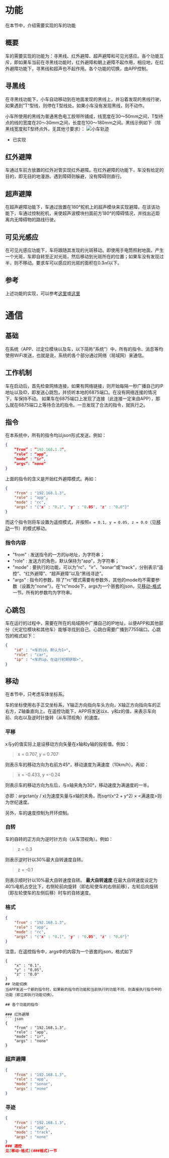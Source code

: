 # 功能
在本节中，介绍需要实现的车的功能
## 概要
车的需要实现的功能为：寻黑线、红外避障、超声避障和可见光感应。各个功能互斥，即如果车当前在寻黑线功能时，红外避障和朝上避障不起作用，相应地，在红外避障功能下，寻黑线和超声也不起作用。各个功能的切换，由APP控制。
## 寻黑线
在寻黑线功能下，小车自动移动到在地面发现的黑线上，并沿着发现的黑线行驶，如果遇到”T“型线，则停在T型线处。如果小车没有发现黑线，则不动作。

小车所使用的黑线为普通黑色电工胶带所铺成，线宽度在30～50mm之间，T型终点的线的宽度在20～30mm之间，长度在100～180mm之间。黑线示例如下（除黑线宽度和T型终点外，无其他寸要求）：
![小车轨迹](http://www.pret-page.com/wp-content/uploads/2018/07/-1-e1531921582602.png)
- 已实现

## 红外避障
车通过车前方放置的红外对管实现红外避障。在红外避障的功能下，车没有给定的目的，即无目的地漫游。遇到障碍则躲避，没有障碍则直行。

## 超声避障
在超声避障功能下，车通过放置在180°舵机上的超声模块来实现避障。在该该功能下，车通过控制舵机，来使超声波模块扫面前方180°的障碍情况，并找出近距离内无障碍物的路线行驶。

## 可见光感应
在可见光感应功能下，车将跟随其发现的光斑移动。即使用手电筒照射地面，产生一个光斑，车即自转至正对光斑，然后移动到光斑所在的位置；如果车没有发现过半，则不移动。要求车可以感应的光斑的面积在0.3㎡以下。

## 参考
上述功能的实现，可以参考[这里](https://item.taobao.com/item.html?spm=allz0d.6639537.1997199601.489.79a27484Wich8d&id=41412918559)或[这里](https://item.taobao.com/item.html?spm=allz0d.6639537.1997199601.69.f8d9107FmfOhN&id=558364852908)
# 通信
## 基础
在系统（APP、过定位模块以及车，以下简称“系统”）中，所有的指令、消息等均使用WiFi发送，也就是说，系统的各个部分通过网络（局域网）来通信。


## 工作机制
车在启动后，首先检查网络连接，如果有网络链接，则开始每隔一秒广播自己的IP地址以及ID，即发送心跳包，并侦听本地的6875端口。在没有网络连接的情况下，车保持不动。
如果车在6875端口上发现了连接（此连接一定来自APP），那么就在6875端口上等待合法的指令。一旦发现了合法的指令，就执行之。

## 指令
在本系统中，所有的指令均以json形式发送，例如：
``` json
{
    “from” : ”192.168.1.3“,
    ”role“ : “app”,
    “mode” : “ir”,
    ”args“: ”none“
}
```
上面的指令的含义是开始红外避障模式。再如：
``` json
{
    "from" : "192.168.1.3",
    "role" : "app",
    "mode" : "rc",
    "args" : "{"x" : "0.1", "y" : "0.05", "z" : "0.0"}"
}
```
而这个指令则将车设置为遥控模式，并按照`x = 0.1, y = 0.05, z = 0.0`（见[移动](##移动)一节）的模式移动。

### 指令内容

- "from" : 发送指令的一方的ip地址，为字符串；
- "role" : 发送方的角色，默认保持为“app”，为字符串；
- "mode" : 要执行的功能，可以为"rc"、"ir"、"sonar"或"track"，分别表示“遥控”、“红外避障”、“超声避障”以及“黑线寻迹”。
- "args" : 指令的参数，除了"rc"模式需要有参数外，其他的mode均不需要参数（设置为"none"）。在“rc”mode下，args为一个嵌套的json，见[移动-格式](###格式)一节。所有的参数均为字符串。

## 心跳包
车在运行的过程中，需要在所在的局域网中广播自己的IP地址，以便APP和其他部分（光定位模块和其他车）能够寻找到自己。心跳白需要广播到7755端口。心跳包的格式如下：
``` json
{
    "id" : "<车的id，默认为1>",
    "role" : "car",
    "ip" : "<车的ip，在运行初期获取>",
}
```


## 移动
在本节中，只考虑车体坐标系。

车的坐标使用右手正交坐标系，Y轴正方向指向车头方向，X轴正方向指向车的正右方，Z轴垂直向上。在遥控功能下，APP将发送以x、y和z的值，来表示车向前、向右以及逆时针旋转（从车顶视角）的速度。
### 平移
x与y的值实际上是设移动方向矢量在x轴和y轴的投影值。例如：
>
>x = 0.707, y = 0.707
>
则表示车的移动方向为右前方45°，移动速度为满速度（10km/h）。再如：
>
> x = -0.433, y =-0.24
>
则表示车的移动方向为左后，与x轴夹角为30°，移动速度为满速度的一半。

亦即：argctan(y / x)为速度矢量与x轴的夹角，而sqrt(x^2 + y^2) × <满速度>则为世纪速度。

另外，车的速度控制为开环控制。

### 自转
车的自转的正方向为逆时针方向（从车顶视角）。例如：
>
> z = 0.3
>

则表示逆时针以30%最大自转速度自转。

>
> z = -0.1
>

则表示顺时针以10%最大自转速度自转。
**最大自转速度**:在最大自转速度设定为40%电机占空比下，右侧轮前向旋转（即右轮使车的右侧前移），左轮后向旋转（即左轮使车的左侧后移）时车的自转速度。
### 格式
``` json
{
    "from" : "192.168.1.3",
    "role" : "app",
    "mode" : "rc",
    "args" : "{"x" : "0.1", "y" : "0.05", "z" : "0.0"}"
}
```
注意，在遥控指令中，args中的内容为一个嵌套的json，格式如下
```
{
    "x" : "0.1",
    "y" : "0.05",
    "z" : "0.0"
}
## 功能切换
当APP发送一个新的指令时，如果新的指令的功能和当前执行的功能不同，则直接执行指令中的功能（即立即执行功能切换）。

## 各个功能的指令

### 红外避障
``` json
{
    "from" : "192.168.1.3",
    "role" : "app",
    "mode" : "ir",
    "args" : "none"
}
```
### 超声避障
``` json
{
    "from" : "192.168.1.3",
    "role" : "app",
    "mode" : "sonar",
    "args" : "none"
}
```
### 寻迹
``` json
{
    "from" : "192.168.1.3",
    "role" : "app",
    "mode" : "track",
    "args" : "none"
}
### 遥控
见[移动-格式](###格式)一节
